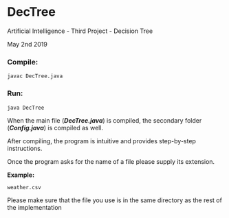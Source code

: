 # DecTree
Artificial Intelligence - Third Project - Decision Tree

May 2nd 2019

### Compile:

	javac DecTree.java

### Run:

	java DecTree
  
When the main file (***DecTree.java***) is compiled, the secondary folder (***Config.java***) is compiled as well.

After compiling, the program is intuitive and provides step-by-step instructions.

Once the program asks for the name of a file please supply its extension.

**Example:**
```bash
weather.csv
```

Please make sure that the file you use is in the same directory as the rest of the implementation

